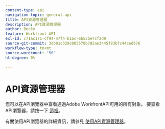 ```yaml
---
content-type: api
navigation-topic: general-api
title: API資源管理器
description: API資源管理器
author: Becky
feature: Workfront API
exl-id: c71ac171-cf94-47f4-b1ac-eb53be7cf2d9
source-git-commit: 3db01c329c005570b782ae3445f83b7c44ced676
workflow-type: tm+mt
source-wordcount: '50'
ht-degree: 0%

---
```



# API資源管理器

您可以在API瀏覽器中查看通過Adobe WorkfrontAPI可用的所有對象。 要查看API瀏覽器，請按一下 [這裡](https://developer.adobe.com/workfront/api-explorer/)。

有關使用API瀏覽器的詳細資訊，請參見 [使用API資源管理器](../../wf-api/general/using-api-explorer.md)。

